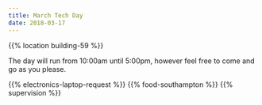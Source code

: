 ```yaml
---
title: March Tech Day
date: 2018-03-17
---
```


{{% location building-59 %}}

The day will run from 10:00am until 5:00pm, however feel free to come and go as you please.

{{% electronics-laptop-request %}}
{{% food-southampton %}}
{{% supervision %}}
